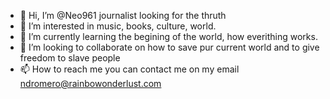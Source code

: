- 👋 Hi, I’m @Neo961 journalist looking for the thruth
- 👀 I’m interested in music, books, culture, world.
- 🌱 I’m currently learning the begining of the world, how everithing works.
- 💞️ I’m looking to collaborate on how to save pur current world and to give freedom to slave people 
- 📫 How to reach me you can contact me on my email ndromero@rainbowonderlust.com

<!---
Neo961/Neo961 is a ✨ special ✨ repository because its `main` (this file) appears on your GitHub profile.
You can click the Preview link to take a look at your changes.
--->
